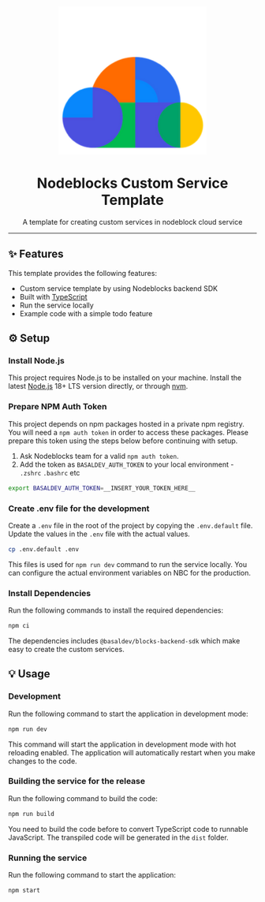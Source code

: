 <p align="center"><img width="300px" src="docs/logo.png" />
</p>
<h1 align="center">Nodeblocks Custom Service Template</h1>
<p align="center">A template for creating custom services in nodeblock cloud service</p>

---

## ✨ Features

This template provides the following features:

- Custom service template by using Nodeblocks backend SDK
- Built with [TypeScript](https://www.typescriptlang.org/)
- Run the service locally
- Example code with a simple todo feature

## ⚙️ Setup

### Install Node.js

This project requires Node.js to be installed on your machine. Install the latest [Node.js](https://nodejs.org/en/download/) 18+ LTS version directly, or through [nvm](https://github.com/nvm-sh/nvm#installing-and-updating).

### Prepare NPM Auth Token

This project depends on npm packages hosted in a private npm registry.
You will need a `npm auth token` in order to access these packages.
Please prepare this token using the steps below before continuing with setup.

1. Ask Nodeblocks team for a valid `npm auth token`.
1. Add the token as `BASALDEV_AUTH_TOKEN` to your local environment - `.zshrc` `.bashrc` etc

```bash
export BASALDEV_AUTH_TOKEN=__INSERT_YOUR_TOKEN_HERE__
```

### Create .env file for the development

Create a `.env` file in the root of the project by copying the `.env.default` file. Update the values in the `.env` file with the actual values.

```bash
cp .env.default .env
```

This files is used for `npm run dev` command to run the service locally. You can configure the actual environment variables on NBC for the production.

### Install Dependencies

Run the following commands to install the required dependencies:

```bash
npm ci
```

The dependencies includes `@basaldev/blocks-backend-sdk` which make easy to create the custom services.

## 💡 Usage

### Development

Run the following command to start the application in development mode:

```bash
npm run dev
```

This command will start the application in development mode with hot reloading enabled. The application will automatically restart when you make changes to the code.

### Building the service for the release

Run the following command to build the code:

```bash
npm run build
```

You need to build the code before to convert TypeScript code to runnable JavaScript. The transpiled code will be generated in the `dist` folder.

### Running the service

Run the following command to start the application:

```bash
npm start
```

